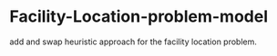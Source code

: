 # Facility-Location-problem-model
add and swap heuristic approach for the facility location problem.
